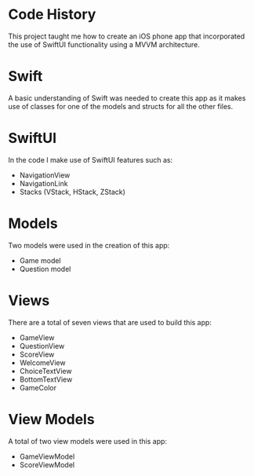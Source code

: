 # Code History
This project taught me how to create an iOS phone app that incorporated the use of SwiftUI functionality using a MVVM architecture.

# Swift
A basic understanding of Swift was needed to create this app as it makes use of classes for one of the models and structs for all the other files.

# SwiftUI
In the code I make use of SwiftUI features such as:
* NavigationView
* NavigationLink
* Stacks (VStack, HStack, ZStack)

# Models
Two models were used in the creation of this app:
* Game model
* Question model

# Views
There are a total of seven views that are used to build this app:
* GameView
* QuestionView
* ScoreView
* WelcomeView
* ChoiceTextView
* BottomTextView
* GameColor

# View Models
A total of two view models were used in this app:
* GameViewModel
* ScoreViewModel

